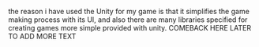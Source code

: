 the reason i have used the Unity for my game is that it simplifies the game making process with its UI, and also there are many libraries specified for creating games more simple provided with unity. COMEBACK HERE LATER TO ADD MORE TEXT
